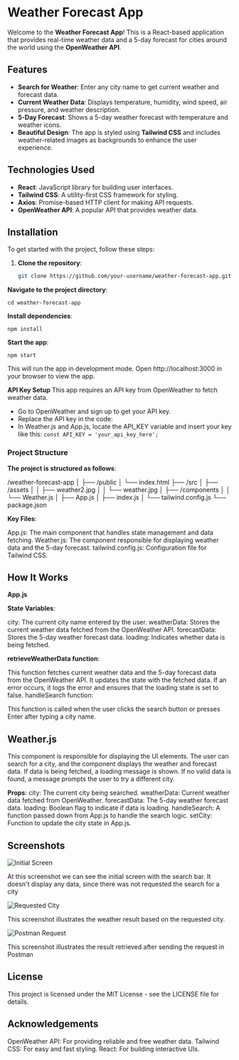 # Weather Forecast App

Welcome to the **Weather Forecast App**! This is a React-based application that provides real-time weather data and a 5-day forecast for cities around the world using the **OpenWeather API**.

## Features

- **Search for Weather**: Enter any city name to get current weather and forecast data.
- **Current Weather Data**: Displays temperature, humidity, wind speed, air pressure, and weather description.
- **5-Day Forecast**: Shows a 5-day weather forecast with temperature and weather icons.
- **Beautiful Design**: The app is styled using **Tailwind CSS** and includes weather-related images as backgrounds to enhance the user experience.

## Technologies Used

- **React**: JavaScript library for building user interfaces.
- **Tailwind CSS**: A utility-first CSS framework for styling.
- **Axios**: Promise-based HTTP client for making API requests.
- **OpenWeather API**: A popular API that provides weather data.

## Installation

To get started with the project, follow these steps:

1. **Clone the repository**:
   ```bash
   git clone https://github.com/your-username/weather-forecast-app.git```

**Navigate to the project directory**:

```cd weather-forecast-app```

**Install dependencies**:

```npm install```

**Start the app**:


```npm start```

This will run the app in development mode. Open http://localhost:3000 in your browser to view the app.

**API Key Setup**
This app requires an API key from OpenWeather to fetch weather data.

- Go to OpenWeather and sign up to get your API key.
- Replace the API key in the code:
- In Weather.js and App.js, locate the API_KEY variable and insert your key like this:
    ```const API_KEY = 'your_api_key_here';```

### Project Structure

**The project is structured as follows**:

/weather-forecast-app
│
├── /public
│   └── index.html
├── /src
│   ├── /assets
│   │   ├── weather2.jpg
│   │   └── weather.jpg
│   ├── /components
│   │   └── Weather.js
│   ├── App.js
│   ├── index.js
│   └── tailwind.config.js
└── package.json

**Key Files**:

App.js: The main component that handles state management and data fetching.
Weather.js: The component responsible for displaying weather data and the 5-day forecast.
tailwind.config.js: Configuration file for Tailwind CSS.

## How It Works

**App.js**

**State Variables**:

city: The current city name entered by the user.
weatherData: Stores the current weather data fetched from the OpenWeather API.
forecastData: Stores the 5-day weather forecast data.
loading: Indicates whether data is being fetched.

**retrieveWeatherData function**:

This function fetches current weather data and the 5-day forecast data from the OpenWeather API.
It updates the state with the fetched data.
If an error occurs, it logs the error and ensures that the loading state is set to false.
handleSearch function:

This function is called when the user clicks the search button or presses Enter after typing a city name.

## Weather.js

This component is responsible for displaying the UI elements.
The user can search for a city, and the component displays the weather and forecast data.
If data is being fetched, a loading message is shown.
If no valid data is found, a message prompts the user to try a different city.

**Props**:
city: The current city being searched.
weatherData: Current weather data fetched from OpenWeather.
forecastData: The 5-day weather forecast data.
loading: Boolean flag to indicate if data is loading.
handleSearch: A function passed down from App.js to handle the search logic.
setCity: Function to update the city state in App.js.

## Screenshots

![Initial Screen](src/assets/screenshots/initial_screen.png)

At this screenshot we can see the initial screen with the search bar. It doesn't display any data, since there was not requested the search for a city

![Requested City](/src/assets/screenshots/requested_city_weather.png)

This screenshot illustrates the weather result based on the requested city.

![Postman Request](src/assets/screenshots/postman_request.png)

This screenshot illustrates the result retrieved after sending the request in Postman




## License

This project is licensed under the MIT License - see the LICENSE file for details.

## Acknowledgements

OpenWeather API: For providing reliable and free weather data.
Tailwind CSS: For easy and fast styling.
React: For building interactive UIs.